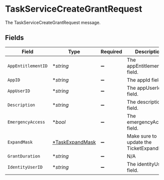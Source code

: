 # TaskServiceCreateGrantRequest

The TaskServiceCreateGrantRequest message.


## Fields

| Field                                                    | Type                                                     | Required                                                 | Description                                              |
| -------------------------------------------------------- | -------------------------------------------------------- | -------------------------------------------------------- | -------------------------------------------------------- |
| `AppEntitlementID`                                       | **string*                                                | :heavy_minus_sign:                                       | The appEntitlementId field.                              |
| `AppID`                                                  | **string*                                                | :heavy_minus_sign:                                       | The appId field.                                         |
| `AppUserID`                                              | **string*                                                | :heavy_minus_sign:                                       | The appUserId field.                                     |
| `Description`                                            | **string*                                                | :heavy_minus_sign:                                       | The description field.                                   |
| `EmergencyAccess`                                        | **bool*                                                  | :heavy_minus_sign:                                       | The emergencyAccess field.                               |
| `ExpandMask`                                             | [*TaskExpandMask](../../models/shared/taskexpandmask.md) | :heavy_minus_sign:                                       |  Make sure to update the TicketExpandMask<br/>           |
| `GrantDuration`                                          | **string*                                                | :heavy_minus_sign:                                       | N/A                                                      |
| `IdentityUserID`                                         | **string*                                                | :heavy_minus_sign:                                       | The identityUserId field.                                |